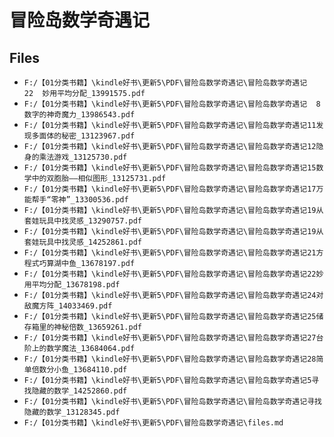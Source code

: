 # 冒险岛数学奇遇记

## Files

- `F:/【01分类书籍】\kindle好书\更新5\PDF\冒险岛数学奇遇记\冒险岛数学奇遇记  22  妙用平均分配_13991575.pdf`
- `F:/【01分类书籍】\kindle好书\更新5\PDF\冒险岛数学奇遇记\冒险岛数学奇遇记  8  数字的神奇魔力_13986543.pdf`
- `F:/【01分类书籍】\kindle好书\更新5\PDF\冒险岛数学奇遇记\冒险岛数学奇遇记11发现多面体的秘密_13123967.pdf`
- `F:/【01分类书籍】\kindle好书\更新5\PDF\冒险岛数学奇遇记\冒险岛数学奇遇记12隐身的乘法游戏_13125730.pdf`
- `F:/【01分类书籍】\kindle好书\更新5\PDF\冒险岛数学奇遇记\冒险岛数学奇遇记15数学中的双胞胎——相似图形_13125731.pdf`
- `F:/【01分类书籍】\kindle好书\更新5\PDF\冒险岛数学奇遇记\冒险岛数学奇遇记17万能帮手“零神”_13300536.pdf`
- `F:/【01分类书籍】\kindle好书\更新5\PDF\冒险岛数学奇遇记\冒险岛数学奇遇记19从套娃玩具中找灵感_13290757.pdf`
- `F:/【01分类书籍】\kindle好书\更新5\PDF\冒险岛数学奇遇记\冒险岛数学奇遇记19从套娃玩具中找灵感_14252861.pdf`
- `F:/【01分类书籍】\kindle好书\更新5\PDF\冒险岛数学奇遇记\冒险岛数学奇遇记21方程式巧算湖中鱼_13678197.pdf`
- `F:/【01分类书籍】\kindle好书\更新5\PDF\冒险岛数学奇遇记\冒险岛数学奇遇记22妙用平均分配_13678198.pdf`
- `F:/【01分类书籍】\kindle好书\更新5\PDF\冒险岛数学奇遇记\冒险岛数学奇遇记24对敌魔方阵_14033469.pdf`
- `F:/【01分类书籍】\kindle好书\更新5\PDF\冒险岛数学奇遇记\冒险岛数学奇遇记25储存箱里的神秘倍数_13659261.pdf`
- `F:/【01分类书籍】\kindle好书\更新5\PDF\冒险岛数学奇遇记\冒险岛数学奇遇记27台阶上的数学魔法_13684064.pdf`
- `F:/【01分类书籍】\kindle好书\更新5\PDF\冒险岛数学奇遇记\冒险岛数学奇遇记28简单倍数分小鱼_13684110.pdf`
- `F:/【01分类书籍】\kindle好书\更新5\PDF\冒险岛数学奇遇记\冒险岛数学奇遇记5寻找隐藏的数学_14252860.pdf`
- `F:/【01分类书籍】\kindle好书\更新5\PDF\冒险岛数学奇遇记\冒险岛数学奇遇记寻找隐藏的数学_13128345.pdf`
- `F:/【01分类书籍】\kindle好书\更新5\PDF\冒险岛数学奇遇记\files.md`
